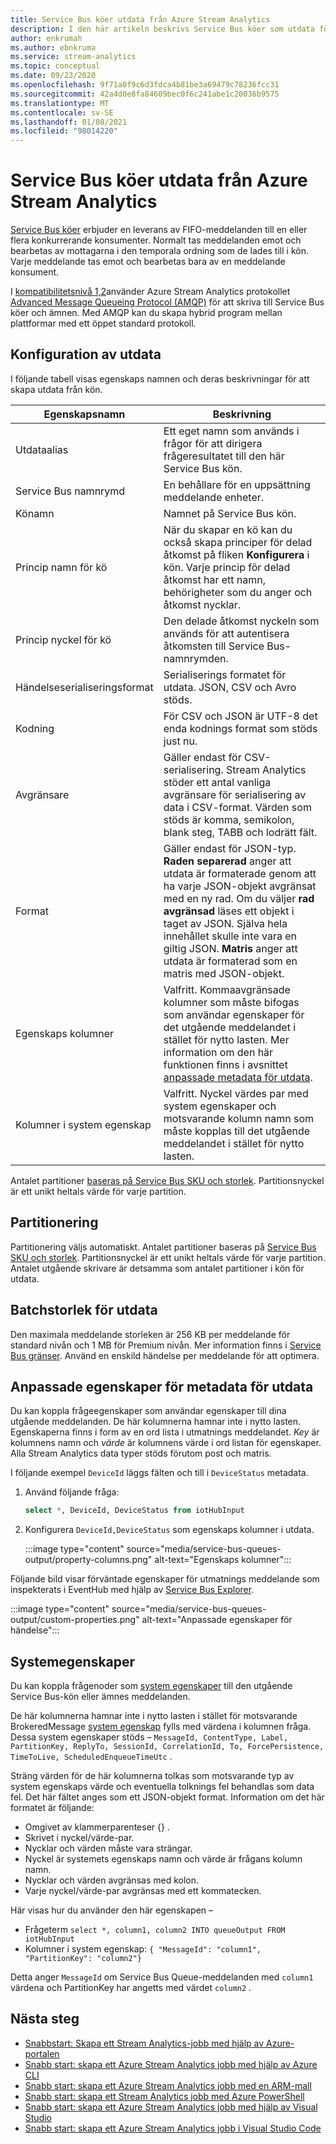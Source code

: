 ```yaml
---
title: Service Bus köer utdata från Azure Stream Analytics
description: I den här artikeln beskrivs Service Bus köer som utdata för Azure Stream Analytics.
author: enkrumah
ms.author: ebnkruma
ms.service: stream-analytics
ms.topic: conceptual
ms.date: 09/23/2020
ms.openlocfilehash: 9f71a0f9c6d3fdca4b81be3a69479c78236fcc31
ms.sourcegitcommit: 42a4d0e8fa84609bec0f6c241abe1c20036b9575
ms.translationtype: MT
ms.contentlocale: sv-SE
ms.lasthandoff: 01/08/2021
ms.locfileid: "98014220"
---
```

# <a name="service-bus-queues-output-from-azure-stream-analytics"></a>Service Bus köer utdata från Azure Stream Analytics

[Service Bus köer](../service-bus-messaging/service-bus-queues-topics-subscriptions.md) erbjuder en leverans av FIFO-meddelanden till en eller flera konkurrerande konsumenter. Normalt tas meddelanden emot och bearbetas av mottagarna i den temporala ordning som de lades till i kön. Varje meddelande tas emot och bearbetas bara av en meddelande konsument.

I [kompatibilitetsnivå 1,2](stream-analytics-compatibility-level.md)använder Azure Stream Analytics protokollet [Advanced Message Queueing Protocol (AMQP)](../service-bus-messaging/service-bus-amqp-overview.md) för att skriva till Service Bus köer och ämnen. Med AMQP kan du skapa hybrid program mellan plattformar med ett öppet standard protokoll.

## <a name="output-configuration"></a>Konfiguration av utdata

I följande tabell visas egenskaps namnen och deras beskrivningar för att skapa utdata från kön.

| Egenskapsnamn | Beskrivning |
| --- | --- |
| Utdataalias |Ett eget namn som används i frågor för att dirigera frågeresultatet till den här Service Bus kön. |
| Service Bus namnrymd |En behållare för en uppsättning meddelande enheter. |
| Könamn |Namnet på Service Bus kön. |
| Princip namn för kö |När du skapar en kö kan du också skapa principer för delad åtkomst på fliken **Konfigurera** i kön. Varje princip för delad åtkomst har ett namn, behörigheter som du anger och åtkomst nycklar. |
| Princip nyckel för kö |Den delade åtkomst nyckeln som används för att autentisera åtkomsten till Service Bus-namnrymden. |
| Händelseserialiseringsformat |Serialiserings formatet för utdata. JSON, CSV och Avro stöds. |
| Kodning |För CSV och JSON är UTF-8 det enda kodnings format som stöds just nu. |
| Avgränsare |Gäller endast för CSV-serialisering. Stream Analytics stöder ett antal vanliga avgränsare för serialisering av data i CSV-format. Värden som stöds är komma, semikolon, blank steg, TABB och lodrätt fält. |
| Format |Gäller endast för JSON-typ. **Raden separerad** anger att utdata är formaterade genom att ha varje JSON-objekt avgränsat med en ny rad. Om du väljer **rad avgränsad** läses ett objekt i taget av JSON. Själva hela innehållet skulle inte vara en giltig JSON. **Matris** anger att utdata är formaterad som en matris med JSON-objekt. |
| Egenskaps kolumner | Valfritt. Kommaavgränsade kolumner som måste bifogas som användar egenskaper för det utgående meddelandet i stället för nytto lasten. Mer information om den här funktionen finns i avsnittet [anpassade metadata för utdata](#custom-metadata-properties-for-output). |
| Kolumner i system egenskap | Valfritt. Nyckel värdes par med system egenskaper och motsvarande kolumn namn som måste kopplas till det utgående meddelandet i stället för nytto lasten.  |

Antalet partitioner [baseras på Service Bus SKU och storlek](../service-bus-messaging/service-bus-partitioning.md). Partitionsnyckel är ett unikt heltals värde för varje partition.

## <a name="partitioning"></a>Partitionering

Partitionering väljs automatiskt. Antalet partitioner baseras på [Service Bus SKU och storlek](../service-bus-messaging/service-bus-partitioning.md). Partitionsnyckel är ett unikt heltals värde för varje partition. Antalet utgående skrivare är detsamma som antalet partitioner i kön för utdata.

## <a name="output-batch-size"></a>Batchstorlek för utdata

Den maximala meddelande storleken är 256 KB per meddelande för standard nivån och 1 MB för Premium nivån. Mer information finns i [Service Bus gränser](../service-bus-messaging/service-bus-quotas.md). Använd en enskild händelse per meddelande för att optimera.

## <a name="custom-metadata-properties-for-output"></a>Anpassade egenskaper för metadata för utdata

Du kan koppla frågeegenskaper som användar egenskaper till dina utgående meddelanden. De här kolumnerna hamnar inte i nytto lasten. Egenskaperna finns i form av en ord lista i utmatnings meddelandet. *Key* är kolumnens namn och *värde* är kolumnens värde i ord listan för egenskaper. Alla Stream Analytics data typer stöds förutom post och matris.

I följande exempel `DeviceId` läggs fälten och till i `DeviceStatus` metadata.

1. Använd följande fråga:

   ```sql
   select *, DeviceId, DeviceStatus from iotHubInput
   ```

1. Konfigurera `DeviceId,DeviceStatus` som egenskaps kolumner i utdata.

   :::image type="content" source="media/service-bus-queues-output/property-columns.png" alt-text="Egenskaps kolumner":::

Följande bild visar förväntade egenskaper för utmatnings meddelande som inspekterats i EventHub med hjälp av [Service Bus Explorer](https://github.com/paolosalvatori/ServiceBusExplorer).

:::image type="content" source="media/service-bus-queues-output/custom-properties.png" alt-text="Anpassade egenskaper för händelse":::

## <a name="system-properties"></a>Systemegenskaper

Du kan koppla frågenoder som [system egenskaper](/dotnet/api/microsoft.servicebus.messaging.brokeredmessage?view=azure-dotnet&preserve-view=true#properties) till den utgående Service Bus-kön eller ämnes meddelanden.

De här kolumnerna hamnar inte i nytto lasten i stället för motsvarande BrokeredMessage [system egenskap](/dotnet/api/microsoft.servicebus.messaging.brokeredmessage?view=azure-dotnet&preserve-view=true#properties) fylls med värdena i kolumnen fråga.
Dessa system egenskaper stöds – `MessageId, ContentType, Label, PartitionKey, ReplyTo, SessionId, CorrelationId, To, ForcePersistence, TimeToLive, ScheduledEnqueueTimeUtc` .

Sträng värden för de här kolumnerna tolkas som motsvarande typ av system egenskaps värde och eventuella tolknings fel behandlas som data fel.
Det här fältet anges som ett JSON-objekt format. Information om det här formatet är följande:

* Omgivet av klammerparenteser {} .
* Skrivet i nyckel/värde-par.
* Nycklar och värden måste vara strängar.
* Nyckel är systemets egenskaps namn och värde är frågans kolumn namn.
* Nycklar och värden avgränsas med kolon.
* Varje nyckel/värde-par avgränsas med ett kommatecken.

Här visas hur du använder den här egenskapen –

* Frågeterm `select *, column1, column2 INTO queueOutput FROM iotHubInput`
* Kolumner i system egenskap: `{ "MessageId": "column1", "PartitionKey": "column2"}`

Detta anger `MessageId` om Service Bus Queue-meddelanden med `column1` värdena och PartitionKey har angetts med värdet `column2` .

## <a name="next-steps"></a>Nästa steg

* [Snabbstart: Skapa ett Stream Analytics-jobb med hjälp av Azure-portalen](stream-analytics-quick-create-portal.md)
* [Snabb start: skapa ett Azure Stream Analytics jobb med hjälp av Azure CLI](quick-create-azure-cli.md)
* [Snabb start: skapa ett Azure Stream Analytics jobb med en ARM-mall](quick-create-azure-resource-manager.md)
* [Snabb start: skapa ett Stream Analytics jobb med Azure PowerShell](stream-analytics-quick-create-powershell.md)
* [Snabb start: skapa ett Azure Stream Analytics jobb med hjälp av Visual Studio](stream-analytics-quick-create-vs.md)
* [Snabb start: skapa ett Azure Stream Analytics jobb i Visual Studio Code](quick-create-visual-studio-code.md)